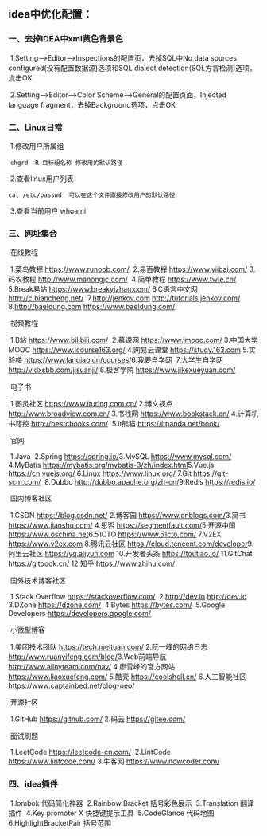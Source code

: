 ## idea中优化配置：

### 	一、去掉IDEA中xml黄色背景色

​		1.Setting-->Editor-->Inspections的配置页，去掉SQL中No data sources configured(没有配置数据源)选项和SQL dialect detection(SQL方言检测)选项，点击OK

​		2.Setting-->Editor-->Color Scheme-->General的配置页面，Injected language fragment，去掉Background选项，点击OK

### 二、Linux日常

​     1.修改用户所属组

​		`chgrd -R 目标组名称 修改用的默认路径`

​	 2.查看linux用户列表

​		`cat /etc/passwd  可以在这个文件直接修改用户的默认路径`

​     3.查看当前用户 whoami

### 三、网址集合

​		在线教程

​			1.菜鸟教程 https://www.runoob.com/
​			2.易百教程 https://www.yiibai.com/
​			3.码农教程 http://www.manongjc.com/
​			4.简单教程 https://www.twle.cn/
​			5.Break易站 https://www.breakyizhan.com/
​			6.C语言中文网 http://c.biancheng.net/
​			7.http://jenkov.com http://tutorials.jenkov.com/
​			8.http://baeldung.com https://www.baeldung.com/

​		视频教程

​			1.B站 https://www.bilibili.com/
​			2.慕课网 https://www.imooc.com/
​			3.中国大学MOOC https://www.icourse163.org/
​			4.网易云课堂 https://study.163.com
​			5.实验楼 https://www.lanqiao.cn/courses/
​			6.我要自学网
​			7.大学生自学网 http://v.dxsbb.com/jisuanji/
​			8.极客学院 https://www.jikexueyuan.com/

​		电子书

​			1.图灵社区 https://www.ituring.com.cn/
​			2.博文视点 http://www.broadview.com.cn/
​			3.书栈网 https://www.bookstack.cn/
​			4.计算机书籍控 http://bestcbooks.com/
​			5.it熊猫 https://itpanda.net/book/	

​		官网

​			1.Java
​			2.Spring https://spring.io/
​			3.MySQL https://www.mysql.com/
​			4.MyBatis https://mybatis.org/mybatis-3/zh/index.html
​			5.Vue.js https://cn.vuejs.org/
​			6.Linux https://www.linux.org/
​			7.Git https://git-scm.com/
​			8.Dubbo http://dubbo.apache.org/zh-cn/
​			9.Redis https://redis.io/

​		国内博客社区

​			1.CSDN https://blog.csdn.net/
​			2.博客园 https://www.cnblogs.com/
​			3.简书 https://www.jianshu.com/
​			4.思否 https://segmentfault.com/
​			5.开源中国 https://www.oschina.net
​			6.51CTO https://www.51cto.com/
​			7.V2EX https://www.v2ex.com
​			8.腾讯云社区 https://cloud.tencent.com/developer
​			9.阿里云社区 https://yq.aliyun.com
​			10.开发者头条 https://toutiao.io/
​			11.GitChat https://gitbook.cn/
​			12.知乎 https://www.zhihu.com/

​		国外技术博客社区

​			1.Stack Overflow https://stackoverflow.com/
​			2.http://dev.io http://dev.io
​			3.DZone https://dzone.com/
​			4.Bytes https://bytes.com/
​			5.Google Developers https://developers.google.com/

​		小微型博客

​			1.美团技术团队 https://tech.meituan.com/
​			2.阮一峰的网络日志 http://www.ruanyifeng.com/blog/
​			3.Web前端导航 http://www.alloyteam.com/nav/
​			4.廖雪峰的官方网站 https://www.liaoxuefeng.com/
​			5.酷壳 https://coolshell.cn/
​			6.人工智能社区 https://www.captainbed.net/blog-neo/

​		开源社区

​			1.GitHub https://github.com/
​			2.码云 https://gitee.com/

​		面试刷题

​			1.LeetCode https://leetcode-cn.com/
​			2.LintCode https://www.lintcode.com/
​			3.牛客网 https://www.nowcoder.com/

### 四、idea插件

​	1.lombok 代码简化神器
​    2.Rainbow Bracket 括号彩色展示
​    3.Translation 翻译插件
​    4.Key promoter X 快捷键提示工具
​    5.CodeGlance 代码地图
​    6.HighlightBracketPair 括号范围
